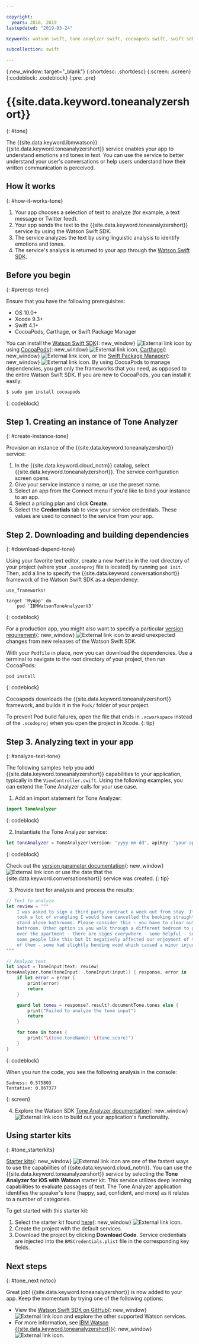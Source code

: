 ```yaml
---

copyright:
  years: 2018, 2019
lastupdated: "2019-03-24"

keywords: watson swift, tone anaylzer swift, cocoapods swift, swift sdk install, starter kit watson

subcollection: swift

---
```


{:new_window: target="_blank"}
{:shortdesc: .shortdesc}
{:screen: .screen}
{:codeblock: .codeblock}
{:pre: .pre}

# {{site.data.keyword.toneanalyzershort}}
{: #tone}

The {{site.data.keyword.ibmwatson}} {{site.data.keyword.toneanalyzershort}} service enables your app to understand emotions and tones in text. You can use the service to better understand your user's conversations or help users understand how their written communication is perceived.

## How it works
{: #how-it-works-tone}

1. Your app chooses a selection of text to analyze (for example, a text message or Twitter feed).
2. Your app sends the text to the {{site.data.keyword.toneanalyzershort}} service by using the Watson Swift SDK.
3. The service analyzes the text by using linguistic analysis to identify emotions and tones.
4. The service's analysis is returned to your app through the [Watson Swift SDK](https://github.com/watson-developer-cloud/swift-sdk).

## Before you begin
{: #prereqs-tone}

Ensure that you have the following prerequisites:

* OS 10.0+
* Xcode 9.3+
* Swift 4.1+
* CocoaPods, Carthage, or Swift Package Manager

You can install the [Watson Swift SDK](https://github.com/watson-developer-cloud/swift-sdk){: new_window} ![External link icon](../../icons/launch-glyph.svg "External link icon") by using [CocoaPods](https://github.com/watson-developer-cloud/swift-sdk#cocoapods){: new_window} ![External link icon](../../icons/launch-glyph.svg "External link icon"), [Carthage](https://github.com/watson-developer-cloud/swift-sdk#carthage){: new_window} ![External link icon](../../icons/launch-glyph.svg "External link icon"), or the [Swift Package Manager](https://github.com/watson-developer-cloud/swift-sdk#swift-package-manager){: new_window} ![External link icon](../../icons/launch-glyph.svg "External link icon"). By using CocoaPods to manage dependencies, you get only the frameworks that you need, as opposed to the entire Watson Swift SDK. If you are new to CocoaPods, you can install it easily:

```bash
$ sudo gem install cocoapods
```
{: codeblock}

## Step 1. Creating an instance of Tone Analyzer
{: #create-instance-tone}

Provision an instance of the {{site.data.keyword.toneanalyzershort}} service:

1. In the {{site.data.keyword.cloud_notm}} catalog, select {{site.data.keyword.toneanalyzershort}}. The service configuration screen opens.
2. Give your service instance a name, or use the preset name.
3. Select an app from the Connect menu if you'd like to bind your instance to an app.
4. Select a pricing plan and click **Create**.
5. Select the **Credentials** tab to view your service credentials. These values are used to connect to the service from your app.

## Step 2. Downloading and building dependencies
{: #download-depend-tone}

Using your favorite text editor, create a new `Podfile` in the root directory of your project (where your `.xcodeproj` file is located) by running `pod init`. Then, add a line to specify the {{site.data.keyword.conversationshort}} framework of the Watson Swift SDK as a dependency:

```pod
use_frameworks!

target 'MyApp' do
    pod 'IBMWatsonToneAnalyzerV3'
```
{: codeblock}

For a production app, you might also want to specify a particular [version requirement](https://guides.cocoapods.org/using/the-podfile.html#specifying-pod-versions){: new_window} ![External link icon](../../icons/launch-glyph.svg "External link icon") to avoid unexpected changes from new releases of the Watson Swift SDK.

With your `Podfile` in place, now you can download the dependencies. Use a terminal to navigate to the root directory of your project, then run CocoaPods:

```console
pod install
```
{: codeblock}

Cocoapods downloads the {{site.data.keyword.toneanalyzershort}} framework, and builds it in the `Pods/` folder of your project.

To prevent Pod build failures, open the file that ends in `.xcworkspace` instead of the `.xcodeproj` when you open the project in Xcode.
{: tip}

## Step 3. Analyzing text in your app
{: #analyze-text-tone}

The following samples help you add {{site.data.keyword.toneanalyzershort}} capabilities to your application, typically in the `ViewController.swift`. Using the following examples, you can extend the Tone Analyzer calls for your use case.

1. Add an import statement for Tone Analyzer:
  ```swift
  import ToneAnalyzer
  ```
  {: codeblock}

2. Instantiate the Tone Analyzer service:
  ```swift
  let toneAnalyzer = ToneAnalyzer(version: "yyyy-mm-dd", apiKey: "your-api-key-here")
  ```
  {: codeblock}

  Check out the [version parameter documentation](https://cloud.ibm.com/apidocs/tone-analyzer#versioning){: new_window} ![External link icon](../../icons/launch-glyph.svg "External link icon") or use the date that the {site.data.keyword.conversationshort}} service was created.
  {: tip}

3. Provide text for analysis and process the results:
  ```swift
  // Text to analyze
  let review = """
      I was asked to sign a third party contract a week out from stay. If it wasn't an 8 person group that
      took a lot of wrangling I would have cancelled the booking straight away. Bathrooms - there are no
      stand alone bathrooms. Please consider this - you have to clear out the main bedroom to use that
      bathroom. Other option is you walk through a different bedroom to get to its en-suite. Signs all
      over the apartment - there are signs everywhere - some helpful - some telling you rules. Perhaps
      some people like this but It negatively affected our enjoyment of the accommodation. Stairs - lots
      of them - some had slightly bending wood which caused a minor injury.
  """

  // Analyze text
  let input = ToneInput(text: review)
  toneAnalyzer.tone(toneInput: .toneInput(input)) { response, error in
      if let error = error {
          print(error)
          return
      }

      guard let tones = response?.result?.documentTone.tones else {
          print("Failed to analyze the tone input")
          return
      }

      for tone in tones {
          print("\(tone.toneName): \(tone.score)")
      }
  }
  ```
  {: codeblock}

  When you run the code, you see the following analysis in the console:
  ```
  Sadness: 0.575803
  Tentative: 0.867377
  ```
  {: screen}

4. Explore the Watson SDK [Tone Analyzer documentation](https://watson-developer-cloud.github.io/swift-sdk/services/ToneAnalyzerV3/index.html){: new_window} ![External link icon](../../icons/launch-glyph.svg "External link icon") to build out your application's functionality.

## Using starter kits
{: #tone_starterkits}

[Starter kits](https://cloud.ibm.com/developer/appledevelopment/starter-kits){: new_window} ![External link icon](../../icons/launch-glyph.svg "External link icon") are one of the fastest ways to use the capabilities of {{site.data.keyword.cloud_notm}}. You can use the {{site.data.keyword.toneanalyzershort}} service by selecting the **Tone Analyzer for iOS with Watson** starter kit. This service utilizes deep learning capabilities to evaluate passages of text. The Tone Analyzer application identifies the speaker's tone (happy, sad, confident, and more) as it relates to a number of categories.

To get started with this starter kit:

1. Select the starter kit found [here](https://cloud.ibm.com/developer/appledevelopment/starter-kits/tone-analyzer-for-ios-with-watson){: new_window} ![External link icon](../../icons/launch-glyph.svg "External link icon").
2. Create the project with the default services.
3. Download the project by clicking **Download Code**. Service credentials are injected into the `BMSCredentials.plist` file in the corresponding key fields.

## Next steps
{: #tone_next notoc}

Great job! {{site.data.keyword.toneanalyzershort}} is now added to your app. Keep the momentum by trying one of the following options:

* View the [Watson Swift SDK on GitHub](https://github.com/watson-developer-cloud/swift-sdk){: new_window} ![External link icon](../../icons/launch-glyph.svg "External link icon") and explore the other supported Watson services.
* For more information, see [IBM Watson {{site.data.keyword.toneanalyzershort}}](https://www.ibm.com/watson/services/tone-analyzer/){: new_window} ![External link icon](../../icons/launch-glyph.svg "External link icon").
